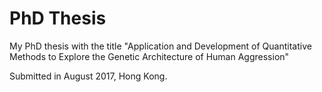 # PhD Thesis

My PhD thesis with the title "Application and Development of Quantitative Methods to Explore the Genetic Architecture of Human Aggression"

Submitted in August 2017, Hong Kong.

